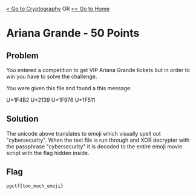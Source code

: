 [< Go to Cryptography](/Cryptography) OR [<< Go to Home](/)
# Ariana Grande - 50 Points
## Problem
You entered a competition to get VIP Ariana Grande tickets but in order to win you have to solve the challenge.

You were given this file and found a this message:

U+1F4B2 U+2139 U+1F976 U+1F511

## Solution
The unicode above translates to emoji which visually spell out "cybersecurity". When the text file is run through and XOR decrypter with the passphrase "cybersecurity" it is decoded to the entire emoji movie script with the flag hidden inside.

## Flag
`pgctf{too_much_emoji}`
